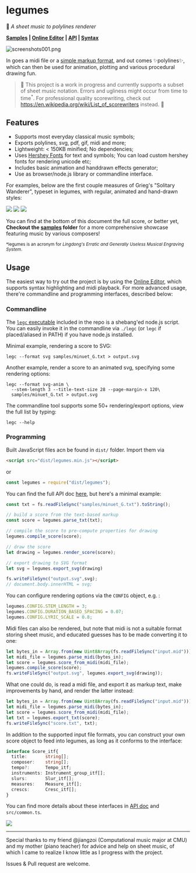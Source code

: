 # legumes

🎼 *A sheet music to polylines renderer*

**[Samples](./samples) | [Online Editor]() | [API](API.md) | [Syntax](SYNTAX.md)**

![screenshots001.png](screenshots/000.png)

In goes a midi file or a [simple markup format](SYNTAX.md), and out comes ✨polylines✨, which can then be used for animation, plotting and various procedural drawing fun.

> 🚧 This project is a work in progress and currently supports a subset of sheet music notation. Errors and ugliness might occur from time to time<sup>*</sup>. For professional quality scorewriting, check out https://en.wikipedia.org/wiki/List_of_scorewriters instead. 🚧

## Features

- Supports most everyday classical music symbols;
- Exports polylines, svg, pdf, gif, midi and more;
- Lightweight: < 150KB minified; No dependencies;
- Uses [Hershey Fonts](http://paulbourke.net/dataformats/hershey/) for text and symbols; You can load custom hershey fonts for rendering unicode etc;
- Includes basic animation and handdrawn effects generator;
- Use as browser/node.js library or commandline interface.

For examples, below are the first couple measures of Grieg's "Solitary Wanderer", typeset in legumes, with regular, animated and hand-drawn styles:

![](screenshots/001.svg)
![](screenshots/002.gif)
![](screenshots/003.svg)

You can find at the bottom of this document the full score, or better yet,  **Checkout the [samples](./samples) folder** for a more comprehensive showcase featuring music by various composers!

<sub>*legumes is an acronym for *Lingdong's Erratic and Generally Useless Musical Engraving System*.</sub>

## Usage

The easiest way to try out the project is by using the [Online Editor](), which supports syntax highlighting and midi playback. For more advanced usage, there're commandline and programming interfaces, described below:

### Commandline

The [`legc` executable](./legc) included in the repo is a shebang'ed node.js script. You can easily invoke it in the commandline via `./legc` (or `legc` if placed/aliased in PATH) if you have node.js installed.

Minimal example, rendering a score to SVG:

```
legc --format svg samples/minuet_G.txt > output.svg
```

Another example, render a score to an animated svg, specifying some rendering options:

```
legc --format svg-anim \
  --stem-length 3 --title-text-size 28 --page-margin-x 120\
  samples/minuet_G.txt > output.svg
```

The commandline tool supports some 50+ rendering/export options, view the full list by typing:

```
legc --help
```

### Programming

Built JavaScript files acn be found in `dist/` folder. Import them via

```html
<script src="dist/legumes.min.js"></script>
```

or

```js
const legumes = require("dist/legumes");
```

You can find the full API doc [here](API.md), but here's a minimal example:

```js
const txt = fs.readFileSync("samples/minuet_G.txt").toString();

// build a score from the text-based markup
const score = legumes.parse_txt(txt);

// compile the score to pre-compute properties for drawing
legumes.compile_score(score);

// draw the score
let drawing = legumes.render_score(score);

// export drawing to SVG format
let svg = legumes.export_svg(drawing)

fs.writeFileSync("output.svg",svg);
// document.body.innerHTML = svg;
```

You can configure rendering options via the `CONFIG` object, e.g. :

```js
legumes.CONFIG.STEM_LENGTH = 3;
legumes.CONFIG.DURATION_BASED_SPACING = 0.07;
legumes.CONFIG.LYRIC_SCALE = 0.8;
```

Midi files can also be rendered, but note that midi is not a suitable format storing sheet music, and educated guesses has to be made converting it to one:

```js
let bytes_in = Array.from(new Uint8Array(fs.readFileSync("input.mid")));
let midi_file = legumes.parse_midi(bytes_in);
let score = legumes.score_from_midi(midi_file);
legumes.compile_score(score);
fs.writeFileSync("output.svg", legumes.export_svg(drawing));
```

What one could do, is read a midi file, and export it as markup text, make improvements by hand, and render the latter instead:

```js
let bytes_in = Array.from(new Uint8Array(fs.readFileSync("input.mid")));
let midi_file = legumes.parse_midi(bytes_in);
let score = legumes.score_from_midi(midi_file);
let txt = legumes.export_txt(score);
fs.writeFileSync("score.txt", txt);
```

In addition to the supported input file formats, you can construct your own score object to feed into legumes, as long as it conforms to the interface:

```ts
interface Score_itf{
  title:       string[];
  composer:    string[];
  tempo?:      Tempo_itf;
  instruments: Instrument_group_itf[];
  slurs:       Slur_itf[];
  measures:    Measure_itf[];
  crescs:      Cresc_itf[];
}
```
You can find more details about these interfaces in [API doc](API.md) and `src/common.ts`.



![](samples/einsamer_wanderer.svg)

----

Special thanks to my friend @jiangzoi (Computational music major at CMU) and my mother (piano teacher) for advice and help on sheet music, of which I came to realize I know little as I progress with the project.

Issues & Pull request are welcome.
